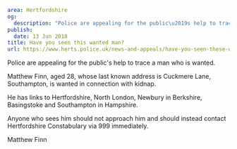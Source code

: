 ```yaml
area: Hertfordshire
og:
  description: "Police are appealing for the public\u2019s help to trace a man who is wanted."
publish:
  date: 13 Jun 2018
title: Have you seen this wanted man?
url: https://www.herts.police.uk/news-and-appeals/have-you-seen-these-wanted-men-0370ALL
```

Police are appealing for the public's help to trace a man who is wanted.

Matthew Finn, aged 28, whose last known address is Cuckmere Lane, Southampton, is wanted in connection with kidnap.

He has links to Hertfordshire, North London, Newbury in Berkshire, Basingstoke and Southampton in Hampshire.

Anyone who sees him should not approach him and should instead contact Hertfordshire Constabulary via 999 immediately.

Matthew Finn
